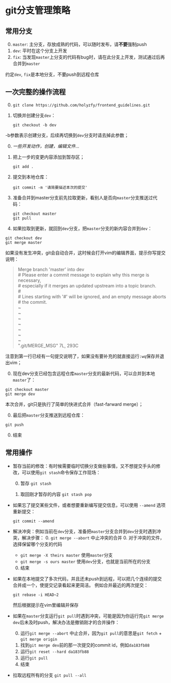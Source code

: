 # git分支管理策略

## 常用分支

0. `master`: 主分支，存放成熟的代码，可以随时发布，请**不要**强制push
0. `dev`: 平时在这个分支上开发
0. `fix`: 当发现`master`上分支的代码有bug时，请在此分支上开发，测试通过后再合并到`master`

约定`dev`, `fix`是本地分支，不要push到远程仓库

## 一次完整的操作流程

0. `git clone https://github.com/holyzfy/frontend_guidelines.git`
0. 切换并创建分支`dev`：
    
    `git checkout -b dev`
  
  -b参数表示创建分支，后续再切换到`dev`分支时请去掉此参数；  

0. *一些开发动作，创建，编辑文件...*
0. 把上一步的变更内容添加到暂存区；

    `git add .`

0. 提交到本地仓库：
    
    `git commit -m '请简要描述本次的提交'`
    
0. 准备合并到master分支前先拉取更新，看别人是否向`master`分支推送过代码：

    ```
    git checkout master
    git pull
    ```

0. 如果拉取到更新，就回到`dev`分支，把`master`分支的新内容合并到`dev`：

  ```
  git checkout dev
  git merge master
  ```
  
  如果没有发生冲突，git会自动合并，这时候会打开vim的编辑界面，提示你写提交说明：

  > Merge branch 'master' into dev  
  > \# Please enter a commit message to explain why this merge is necessary,  
  > \# especially if it merges an updated upstream into a topic branch.  
  > \#  
  > \# Lines starting with '#' will be ignored, and an empty message aborts  
  > \# the commit.  
  > ~  
  > ~  
  > ~  
  > ~  
  > ~  
  > ~  
  > ~  
  > ".git/MERGE_MSG" 7L, 293C  

  注意到第一行已经有一句提交说明了，如果没有要补充的就直接运行`:wq`保存并退出vim；

0. 现在dev分支已经包含远程仓库`master`分支的最新代码，可以合并到本地`master`了：

  ```
  git checkout master
  git merge dev
  ```
  本次合并，git只是执行了简单的快进式合并（fast-farward merge）；
  
0. 最后把`master`分支推送到远程仓库：

  `git push`

0. 结束

## 常用操作

- 暂存当前的修改：有时候需要临时切换分支做些事情，又不想提交手头的修改，可以使用`git stash`命令保存工作现场：

  0. 暂存 `git stash`

  0. 取回刚才暂存的内容 `git stash pop`

- 如果忘了提交某些文件，或者想要重新编写提交信息，可以使用 `--amend` 选项重新提交：

  ```
  git commit --amend
  ```

- 解决冲突：例如当前在`dev`分支，准备把`master`分支合并到`dev`分支时遇到冲突，解决步骤：
  0. `git merge --abort` 中止冲突的合并
  0. 对于冲突的文件，选择保留哪个分支的代码

    - `git merge -X theirs master` 使用`master`分支
    - `git merge -s ours master` 使用`dev`分支，也就是当前所在的分支
  
  0. 结束

- 如果在本地提交了多次代码，并且还未push到远程，可以把几个连续的提交合并成一个，使提交记录看起来更简洁。
例如合并最近的两次提交：
  
  ```
  git rebase -i HEAD~2
  ```

  然后根据提示在vim里编辑并保存

- 如果在`master`分支运行`git pull`时遇到冲突，可能是因为你运行完`git merge dev`后未及时push，解决办法是撤销刚才的合并操作：
  
  0. 运行`git merge --abort` 中止合并，因为`git pull`的意思是`git fetch` + `git merge origin`
  0. 找到`git merge dev`前的那一次提交的commit id，例如`da183fb88`
  0. 运行`git reset --hard da183fb88`
  0. 运行`git pull`
  0. 结束

- 拉取远程所有的分支 `git pull --all`
